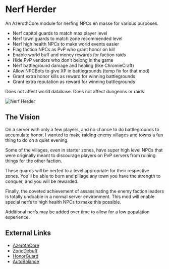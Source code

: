 # Nerf Herder

An AzerothCore module for nerfing NPCs en masse for various purposes.

- Nerf capitol guards to match max player level
- Nerf town guards to match zone recommended level
- Nerf high health NPCs to make world events easier
- Flag faction NPCs as PvP who grant honor on kill
- Enable world buff and money rewards for faction raids
- Hide PvP vendors who don't belong in the game
- Nerf battleground damage and healing (like ChromieCraft)
- Allow NPCBots to give XP in battlegrounds (temp fix for that mod)
- Grant extra honor kills as reward for winning battlegrounds
- Grant extra reputation as reward for winning battlegrounds

Does not affect world database.  Does not affect dungeons or raids.

![Nerf Herder](https://i.imgur.com/gbW2964.jpg)

## The Vision

On a server with only a few players, and no chance to do battlegrounds to accumulate honor, I wanted to make raiding enemy villages and towns a fun thing to do on a quiet evening.

Some of the villages, even in starter zones, have super high level NPCs that were originally meant to discourage players on PvP servers from ruining things for the other faction.

These guards will be nerfed to a level appropriate for their respective zones.  You'll be able to burn and pillage any town you have the strength to conquer, and you will be rewarded.

Finally, the coveted achievement of assassinating the enemy faction leaders is totally undoable in a normal server environment.  This mod will enable special nerfs to high health NPCs to make this possible.

Additional nerfs may be added over time to allow for a low population experience.

## External Links

- [AzerothCore](https://github.com/azerothcore/azerothcore-wotlk)
- [ZoneDebuff](https://github.com/55Honey/Acore_ZoneDebuff/blob/master/zoneDebuff.lua)
- [HonorGuard](https://github.com/azerothcore/mod-gain-honor-guard)
- [AutoBalance](https://github.com/kjack9/mod-autobalance)